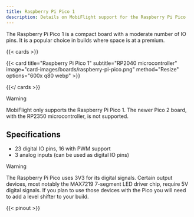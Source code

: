 ```yaml
---
title: Raspberry Pi Pico 1
description: Details on MobiFlight support for the Raspberry Pi Pico
---
```


The Raspberry Pi Pico 1 is a compact board with a moderate number of IO pins. It is a popular choice in builds where space is at a premium.

{{< cards >}}

{{< card title="Raspberry Pi Pico 1" subtitle="RP2040 microcontroller" image="card-images/boards/raspberry-pi-pico.png" method="Resize" options="600x q80 webp" >}}

{{</ cards >}}

> [!WARNING]
> MobiFlight only supports the Raspberry Pi Pico 1. The newer Pico 2 board, with the RP2350 microcontroller,
> is not supported.

## Specifications

- 23 digital IO pins, 16 with PWM support
- 3 analog inputs (can be used as digital IO pins)

> [!WARNING]
> The Raspberry Pi Pico uses 3V3 for its digital signals. Certain output devices, most notably the MAX7219
> 7-segment LED driver chip, require 5V digital signals. If you plan to use those devices with the Pico you will
> need to add a level shifter to your build.

{{< pinout >}}
